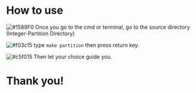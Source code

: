 # How to use

![#1589F0](https://placehold.co/15x15/1589F0/1589F0.png) Once you go to the cmd or terminal, go to the source directory (Integer-Partition Directory)

![#f03c15](https://placehold.co/15x15/f03c15/f03c15.png) type `make partition` then press return key.

![#c5f015](https://placehold.co/15x15/c5f015/c5f015.png) Then let your choice guide you.

# Thank you!
